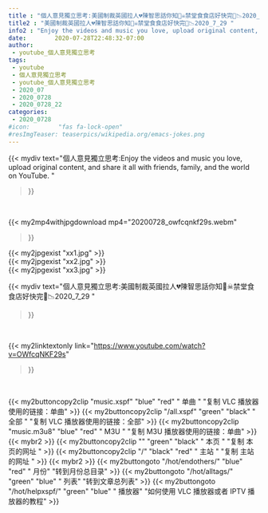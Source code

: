 ```yaml
---
title : "個人意見獨立思考:美國制裁英國拉人💔陳智思話你知🎰☠禁堂食食店好快完🎰📉2020_7_29 "
title2 : "美國制裁英國拉人💔陳智思話你知🎰☠禁堂食食店好快完🎰📉2020_7_29 "
info2 : "Enjoy the videos and music you love, upload original content, and share it all with friends, family, and the world on YouTube. "
date:        2020-07-28T22:48:32-07:00
author:
 - youtube_個人意見獨立思考
tags:
 - youtube
 - 個人意見獨立思考
 - youtube_個人意見獨立思考
 - 2020_07
 - 2020_0728
 - 2020_0728_22
categories:
 - 2020_0728
#icon:        "fas fa-lock-open"
#resImgTeaser: teaserpics/wikipedia.org/emacs-jokes.png
---
```


{{< mydiv text="個人意見獨立思考:Enjoy the videos and music you love, upload original content, and share it all with friends, family, and the world on YouTube. "
>}}
<br>


{{< my2mp4withjpgdownload mp4="20200728_owfcqnkf29s.webm"
>}}

{{< my2jpgexist "xx1.jpg" >}}<br>
{{< my2jpgexist "xx2.jpg" >}}<br>
{{< my2jpgexist "xx3.jpg" >}}<br>



{{< mydiv text="個人意見獨立思考:美國制裁英國拉人💔陳智思話你知🎰☠禁堂食食店好快完🎰📉2020_7_29 "
>}}
<br>

{{< my2linktextonly link="https://www.youtube.com/watch?v=OWfcqNKF29s"
>}}


<br>

{{< my2buttoncopy2clip "music.xspf"        "blue"   "red"    " 单曲 "  "复制 VLC 播放器使用的链接：单曲" >}} {{< my2buttoncopy2clip "/all.xspf"         "green"  "black"  " 全部 "  "复制 VLC 播放器使用的链接：全部" >}} {{< my2buttoncopy2clip "music.m3u8"        "blue"   "red"    " M3U  "    "复制 M3U 播放器使用的链接：单曲" >}} {{< mybr2 >}} {{< my2buttoncopy2clip ""                  "green"  "black"  " 本页 "    "复制 本页的网址 " >}} {{< my2buttoncopy2clip "/"                 "black"  "red"    " 主站 "    "复制 主站的网址 " >}} {{< mybr2 >}} {{< my2buttongoto      "/hot/endothers/"   "blue"   "red"    " 月份"   "转到月份总目录" >}} {{< my2buttongoto      "/hot/alltags/"     "green"  "blue"   " 列表"   "转到文章总列表" >}} {{< my2buttongoto      "/hot/helpxspf/"    "green"  "blue"   " 播放器" "如何使用 VLC 播放器或者 IPTV 播放器的教程" >}} 
